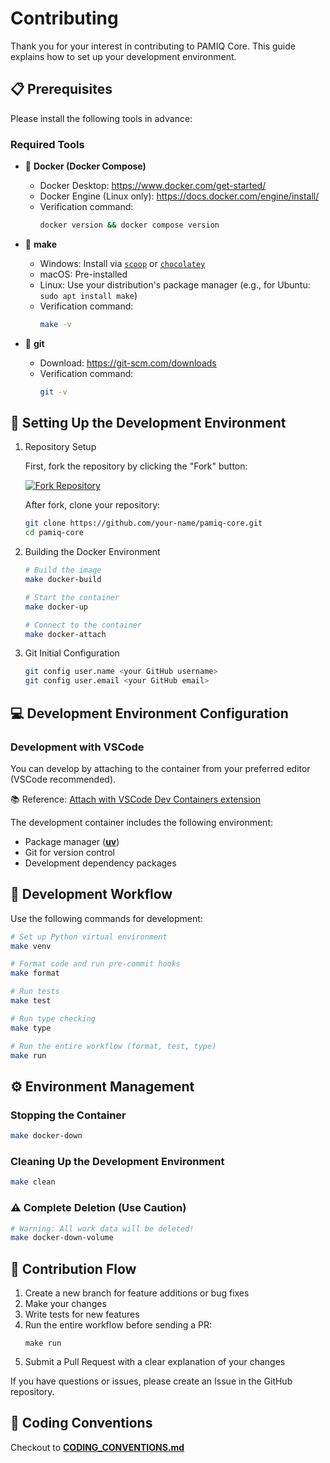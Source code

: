 # Contributing

Thank you for your interest in contributing to PAMIQ Core. This guide explains how to set up your development environment.

## 📋 Prerequisites

Please install the following tools in advance:

### Required Tools

- 🐳 **Docker (Docker Compose)**

    - Docker Desktop: <https://www.docker.com/get-started/>
    - Docker Engine (Linux only): <https://docs.docker.com/engine/install/>
    - Verification command:
        ```sh
        docker version && docker compose version
        ```

- 🔨 **make**

    - Windows: Install via [`scoop`](https://scoop.sh) or [`chocolatey`](https://chocolatey.org)
    - macOS: Pre-installed
    - Linux: Use your distribution's package manager (e.g., for Ubuntu: `sudo apt install make`)
    - Verification command:
        ```sh
        make -v
        ```

- 🌲 **git**

    - Download: <https://git-scm.com/downloads>
    - Verification command:
        ```sh
        git -v
        ```

## 🚀 Setting Up the Development Environment

1. Repository Setup

    First, fork the repository by clicking the "Fork" button:

    [![Fork Repository](https://img.shields.io/badge/Fork%20Repository-2ea44f?style=for-the-badge)](https://github.com/MLShukai/pamiq-core/fork)

    After fork, clone your repository:

    ```sh
    git clone https://github.com/your-name/pamiq-core.git
    cd pamiq-core
    ```

2. Building the Docker Environment

    ```sh
    # Build the image
    make docker-build

    # Start the container
    make docker-up

    # Connect to the container
    make docker-attach
    ```

3. Git Initial Configuration

    ```sh
    git config user.name <your GitHub username>
    git config user.email <your GitHub email>
    ```

## 💻 Development Environment Configuration

### Development with VSCode

You can develop by attaching to the container from your preferred editor (VSCode recommended).

📚 Reference: [Attach with VSCode Dev Containers extension](https://code.visualstudio.com/docs/devcontainers/attach-container)

The development container includes the following environment:

- Package manager ([**uv**](https://docs.astral.sh/uv/))
- Git for version control
- Development dependency packages

## 🔄 Development Workflow

Use the following commands for development:

```sh
# Set up Python virtual environment
make venv

# Format code and run pre-commit hooks
make format

# Run tests
make test

# Run type checking
make type

# Run the entire workflow (format, test, type)
make run
```

## ⚙️ Environment Management

### Stopping the Container

```sh
make docker-down
```

### Cleaning Up the Development Environment

```sh
make clean
```

### ⚠️ Complete Deletion (Use Caution)

```sh
# Warning: All work data will be deleted!
make docker-down-volume
```

## 🤝 Contribution Flow

1. Create a new branch for feature additions or bug fixes
2. Make your changes
3. Write tests for new features
4. Run the entire workflow before sending a PR:
    ```shell
    make run
    ```
5. Submit a Pull Request with a clear explanation of your changes

If you have questions or issues, please create an Issue in the GitHub repository.

## 🪮 Coding Conventions

Checkout to [**CODING_CONVENTIONS.md**](./CODING_CONVENTIONS.md)
